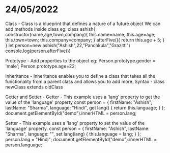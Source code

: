 # 24/05/2022
Class - 
Class is a blueprint that defines a nature of a future object
We can add methods inside class 
eg:
class ashish{
    constructor(name,age,town,company){
        this.name=name;
        this.age=age;
        this.town=town;
       this.company=company;
    }
afterFive(){
    return this.age + 5;
}
}
let person=new ashish("Ashish",22,"Panchkula","Grazitti")
console.log(person.afterFive())



Prototype -
Add properties to the object
eg:
Person.prototype.gender = 'male';
Person.prototype.age=22;


Inheritance - 
Inheritance enables you to define a class that takes all the functionality from a parent class and allows you to add more.
Syntax - class newClass extends oldClass

Getter and Setter -
Getter -
This example uses a 'lang' property to get the value of the 'language' property
const person = {
  firstName: "Ashish",
  lastName: "Sharma",
  language: "Hindi",
  get lang() {
    return this.language;
  }
};
document.getElementById("demo").innerHTML = person.lang;

Setter -
This example uses a 'lang' property to set the value of the 'language' property.
 const person = {
  firstName: "Ashish",
  lastName: "Sharma",
  language: "",
  set lang(lang) {
    this.language = lang;
  }
};
person.lang = "Hindi";
document.getElementById("demo").innerHTML = person.language;
 
